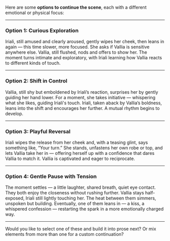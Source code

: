Here are some **options to continue the scene**, each with a different emotional or physical focus:

---

### **Option 1: Curious Exploration**

Iriali, still amused and clearly aroused, gently wipes her cheek, then leans in again — this time slower, more focused. She asks if Vallia is sensitive anywhere else. Vallia, still flushed, nods and offers to show her. The moment turns intimate and exploratory, with Iriali learning how Vallia reacts to different kinds of touch.

---

### **Option 2: Shift in Control**

Vallia, still shy but emboldened by Iriali’s reaction, surprises her by gently guiding her hand lower. For a moment, she takes initiative — whispering what she likes, guiding Iriali's touch. Iriali, taken aback by Vallia’s boldness, leans into the shift and encourages her further. A mutual rhythm begins to develop.

---

### **Option 3: Playful Reversal**

Iriali wipes the release from her cheek and, with a teasing glint, says something like, “Your turn.” She stands, unfastens her own robe or top, and lets Vallia take her in — offering herself up with a confidence that dares Vallia to match it. Vallia is captivated and eager to reciprocate.

---

### **Option 4: Gentle Pause with Tension**

The moment settles — a little laughter, shared breath, quiet eye contact. They both enjoy the closeness without rushing further. Vallia stays half-exposed, Iriali still lightly touching her. The heat between them simmers, unspoken but building. Eventually, one of them leans in — a kiss, a whispered confession — restarting the spark in a more emotionally charged way.

---

Would you like to select one of these and build it into prose next? Or mix elements from more than one for a custom continuation?